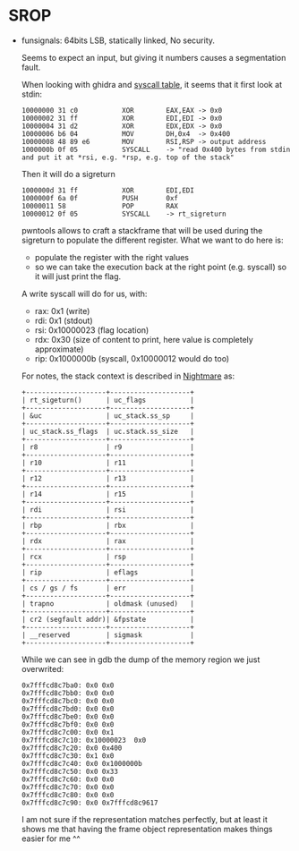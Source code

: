 # SROP

* funsignals:
    64bits LSB, statically linked, No security.
    
    Seems to expect an input, but giving it numbers causes a segmentation fault.

    When looking with ghidra and [syscall table](https://chromium.googlesource.com/chromiumos/docs/+/master/constants/syscalls.md#x86_64-64_bit), it seems that it first look at stdin:
    ```
    10000000 31 c0           XOR        EAX,EAX -> 0x0
    10000002 31 ff           XOR        EDI,EDI -> 0x0
    10000004 31 d2           XOR        EDX,EDX -> 0x0
    10000006 b6 04           MOV        DH,0x4  -> 0x400
    10000008 48 89 e6        MOV        RSI,RSP -> output address
    1000000b 0f 05           SYSCALL    -> "read 0x400 bytes from stdin and put it at *rsi, e.g. *rsp, e.g. top of the stack"
    ```

    Then it will do a sigreturn
    ```
    1000000d 31 ff           XOR        EDI,EDI
    1000000f 6a 0f           PUSH       0xf
    10000011 58              POP        RAX
    10000012 0f 05           SYSCALL    -> rt_sigreturn
    ```

    pwntools allows to craft a stackframe that will be used during the sigreturn to populate the different register. What we want to do here is:
    * populate the register with the right values
    * so we can take the execution back at the right point (e.g. syscall) so it will just print the flag.

    A write syscall will do for us, with:
    * rax: 0x1 (write)
    * rdi: 0x1 (stdout)
    * rsi: 0x10000023 (flag location)
    * rdx: 0x30 (size of content to print, here value is completely approximate)
    * rip: 0x1000000b (syscall, 0x10000012 would do too)

    For notes, the stack context is described in [Nightmare](https://guyinatuxedo.github.io/16-srop/backdoor_funsignals/index.html) as:
    ```
    +--------------------+--------------------+
    | rt_sigeturn()      | uc_flags           |
    +--------------------+--------------------+
    | &uc                | uc_stack.ss_sp     |
    +--------------------+--------------------+
    | uc_stack.ss_flags  | uc.stack.ss_size   |
    +--------------------+--------------------+
    | r8                 | r9                 |
    +--------------------+--------------------+
    | r10                | r11                |
    +--------------------+--------------------+
    | r12                | r13                |
    +--------------------+--------------------+
    | r14                | r15                |
    +--------------------+--------------------+
    | rdi                | rsi                |
    +--------------------+--------------------+
    | rbp                | rbx                |
    +--------------------+--------------------+
    | rdx                | rax                |
    +--------------------+--------------------+
    | rcx                | rsp                |
    +--------------------+--------------------+
    | rip                | eflags             |
    +--------------------+--------------------+
    | cs / gs / fs       | err                |
    +--------------------+--------------------+
    | trapno             | oldmask (unused)   |
    +--------------------+--------------------+
    | cr2 (segfault addr)| &fpstate           |
    +--------------------+--------------------+
    | __reserved         | sigmask            |
    +--------------------+--------------------+
    ```

    While we can see in gdb the dump of the memory region we just overwrited:
    ```
    0x7fffcd8c7ba0:	0x0	0x0
    0x7fffcd8c7bb0:	0x0	0x0
    0x7fffcd8c7bc0:	0x0	0x0
    0x7fffcd8c7bd0:	0x0	0x0
    0x7fffcd8c7be0:	0x0	0x0
    0x7fffcd8c7bf0:	0x0	0x0
    0x7fffcd8c7c00:	0x0	0x1
    0x7fffcd8c7c10:	0x10000023	0x0
    0x7fffcd8c7c20:	0x0	0x400
    0x7fffcd8c7c30:	0x1	0x0
    0x7fffcd8c7c40:	0x0	0x1000000b
    0x7fffcd8c7c50:	0x0	0x33
    0x7fffcd8c7c60:	0x0	0x0
    0x7fffcd8c7c70:	0x0	0x0
    0x7fffcd8c7c80:	0x0	0x0
    0x7fffcd8c7c90:	0x0	0x7fffcd8c9617
    ```

    I am not sure if the representation matches perfectly, but at least it shows me that having the frame object representation makes things easier for me ^^